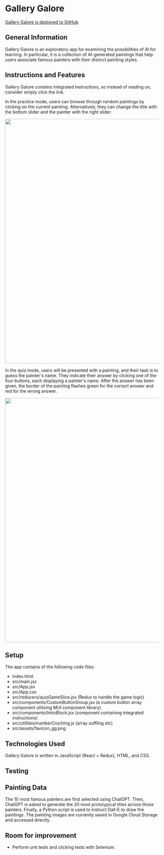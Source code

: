 # Gallery Galore
[Gallery Galore is deployed to GitHub](https://JoelHKV.github.io/GalleryGalore/)

## General Information
Gallery Galore is an exploratory app for examining the possibilities of AI for learning. In particular, it is a collection of AI-generated paintings that help users associate famous painters with their distinct painting styles.


## Instructions and Features
Gallery Galore contains integrated instructions, so instead of reading on, consider simply click the link.

In the practice mode, users can browse through random paintings by clicking on the current painting. Alternatively, they can change the title with the bottom slider and the painter with the right slider. 

    

<img src="https://storage.googleapis.com/joeltestfiles/GG_Fig1.jpg" width="600" height="800">


 
In the quiz mode, users will be presented with a painting, and their task is to guess the painter's name. They indicate their answer by clicking one of the four buttons, each displaying a painter's name. After the answer has been given, the border of the painting flashes green for the correct answer and red for the wrong answer.



<img src="https://storage.googleapis.com/joeltestfiles/GG_Fig2.jpg" width="600" height="800">

## Setup
The app contains of the following code files:
- index.html
- src/main.jsx
- src/App.jsx
- src/App.css
- src/reducers/quizGameSlice.jsx (Redux to handle the game logic)
- src/components/CustomButtonGroup.jsx (a custom button array component utilizing MUI component library)
- src/components/IntroBlock.jsx (component containing integrated instructions)
- src/utilities/numberCruching.js (array suffling etc)
- src/assets/favicon_gg.png

## Technologies Used
Gallery Galore is written in JavaScript (React + Redux), HTML, and CSS. 

## Testing

## Painting Data
The 10 most famous painters are first selected using ChatGPT. Then, ChatGPT is asked to generate the 20 most prototypical titles across those painters. Finally, a Python script is used to instruct Dall-E to draw the paintings. The painting images are currently saved in Google Cloud Storage and accessed directly.

## Room for improvement
- Perform unit tests and clicking tests with Selenium.

